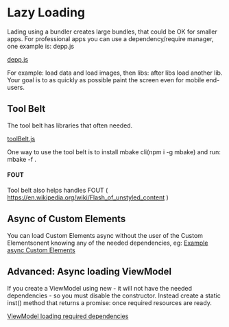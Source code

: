 
# Lazy Loading

Lading using a bundler creates large bundles, that could be OK for smaller apps. For 
professional apps you can use a dependency/require manager, one example is: depp.js

[depp.js](https://github.com/muicss/johnnydepp)

For example: load data and load images, then libs: after libs load another lib. 
Your goal is to as quickly as possible paint the screen even for mobile end-users. 

## Tool Belt

The tool belt has libraries that often needed.

[toolBelt.js](https://github.com/intuition-dev/toolBelt/blob/master/toolBelt/toolBelt.js)

One way to use the tool belt is to install mbake cli(npm i -g mbake) and run: mbake -f .

#### FOUT

Tool belt also helps handles FOUT ( https://en.wikipedia.org/wiki/Flash_of_unstyled_content )

## Async of Custom Elements

You can load Custom Elements async without the user of the Custom Elementsonent knowing any of the needed dependencies, eg:
[Example async Custom Elements](https://github.com/intuition-dev/INTUITION/blob/master/examples/intu4S_S/www/custel/item-custel.ts)

## Advanced: Async loading ViewModel

If you create a ViewModel using new - it will not have the needed dependencies - so you must disable the constructor. Instead create a static inst() method that returns a promise: once required resources are ready.

[ViewModel loading required dependencies](https://github.com/intuition-dev/INTUITION/blob/master/examples/CRUD/www/models/CRUD1ViewModel.ts)

